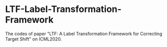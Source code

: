 # LTF-Label-Transformation-Framework
The codes of paper "LTF: A Label Transformation Framework for Correcting Target Shift" on ICML2020.
